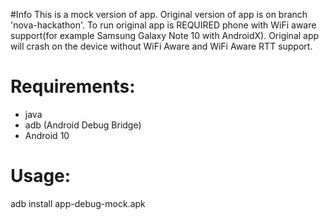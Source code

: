 #Info 
This is a mock version of app. Original version of app is on branch 'nova-hackathon'. To run original app is REQUIRED phone with WiFi aware support(for example Samsung Galaxy Note 10 with AndroidX).
Original app will crash on the device without WiFi Aware and WiFi Aware RTT support.
# Requirements:
- java
- adb (Android Debug Bridge)
- Android 10

# Usage:
adb install app-debug-mock.apk



